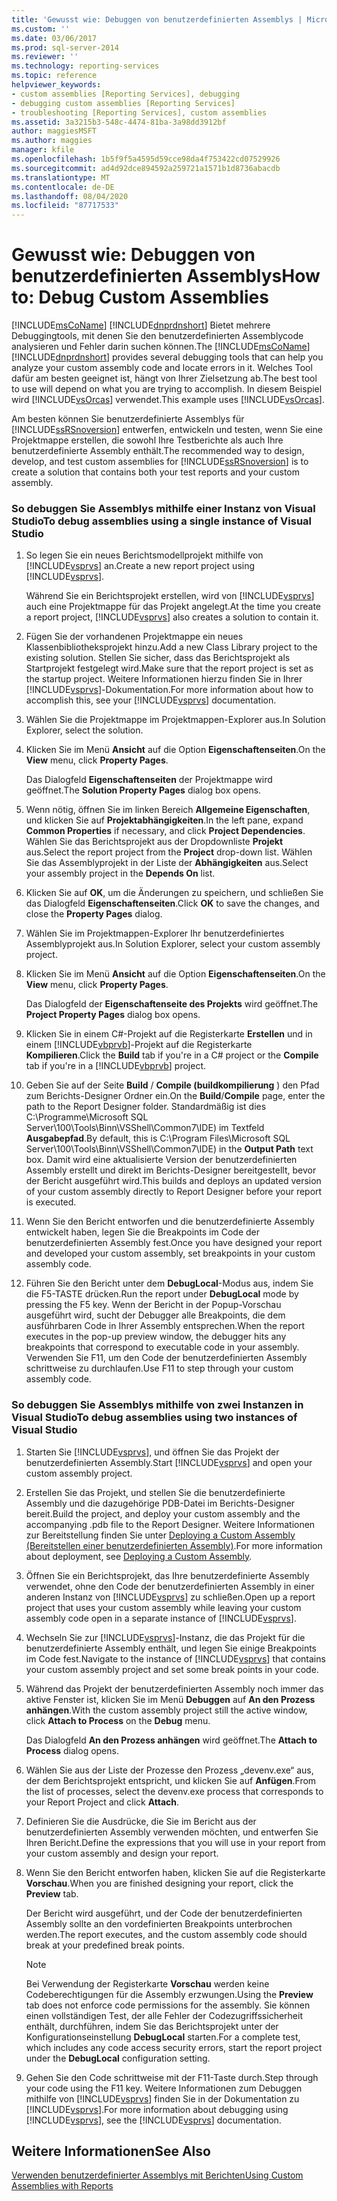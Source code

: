 ```yaml
---
title: 'Gewusst wie: Debuggen von benutzerdefinierten Assemblys | Microsoft-Dokumentation'
ms.custom: ''
ms.date: 03/06/2017
ms.prod: sql-server-2014
ms.reviewer: ''
ms.technology: reporting-services
ms.topic: reference
helpviewer_keywords:
- custom assemblies [Reporting Services], debugging
- debugging custom assemblies [Reporting Services]
- troubleshooting [Reporting Services], custom assemblies
ms.assetid: 3a3215b3-548c-4474-81ba-3a98dd3912bf
author: maggiesMSFT
ms.author: maggies
manager: kfile
ms.openlocfilehash: 1b5f9f5a4595d59cce98da4f753422cd07529926
ms.sourcegitcommit: ad4d92dce894592a259721a1571b1d8736abacdb
ms.translationtype: MT
ms.contentlocale: de-DE
ms.lasthandoff: 08/04/2020
ms.locfileid: "87717533"
---
```

# <a name="how-to-debug-custom-assemblies"></a><span data-ttu-id="a9fc2-102">Gewusst wie: Debuggen von benutzerdefinierten Assemblys</span><span class="sxs-lookup"><span data-stu-id="a9fc2-102">How to: Debug Custom Assemblies</span></span>
  <span data-ttu-id="a9fc2-103">[!INCLUDE[msCoName](../../includes/msconame-md.md)] [!INCLUDE[dnprdnshort](../../includes/dnprdnshort-md.md)] Bietet mehrere Debuggingtools, mit denen Sie den benutzerdefinierten Assemblycode analysieren und Fehler darin suchen können.</span><span class="sxs-lookup"><span data-stu-id="a9fc2-103">The [!INCLUDE[msCoName](../../includes/msconame-md.md)] [!INCLUDE[dnprdnshort](../../includes/dnprdnshort-md.md)] provides several debugging tools that can help you analyze your custom assembly code and locate errors in it.</span></span> <span data-ttu-id="a9fc2-104">Welches Tool dafür am besten geeignet ist, hängt von Ihrer Zielsetzung ab.</span><span class="sxs-lookup"><span data-stu-id="a9fc2-104">The best tool to use will depend on what you are trying to accomplish.</span></span> <span data-ttu-id="a9fc2-105">In diesem Beispiel wird [!INCLUDE[vsOrcas](../../includes/vsorcas-md.md)] verwendet.</span><span class="sxs-lookup"><span data-stu-id="a9fc2-105">This example uses [!INCLUDE[vsOrcas](../../includes/vsorcas-md.md)].</span></span>  
  
 <span data-ttu-id="a9fc2-106">Am besten können Sie benutzerdefinierte Assemblys für [!INCLUDE[ssRSnoversion](../../includes/ssrsnoversion-md.md)] entwerfen, entwickeln und testen, wenn Sie eine Projektmappe erstellen, die sowohl Ihre Testberichte als auch Ihre benutzerdefinierte Assembly enthält.</span><span class="sxs-lookup"><span data-stu-id="a9fc2-106">The recommended way to design, develop, and test custom assemblies for [!INCLUDE[ssRSnoversion](../../includes/ssrsnoversion-md.md)] is to create a solution that contains both your test reports and your custom assembly.</span></span>  
  
### <a name="to-debug-assemblies-using-a-single-instance-of-visual-studio"></a><span data-ttu-id="a9fc2-107">So debuggen Sie Assemblys mithilfe einer Instanz von Visual Studio</span><span class="sxs-lookup"><span data-stu-id="a9fc2-107">To debug assemblies using a single instance of Visual Studio</span></span>  
  
1.  <span data-ttu-id="a9fc2-108">So legen Sie ein neues Berichtsmodellprojekt mithilfe von [!INCLUDE[vsprvs](../../includes/vsprvs-md.md)] an.</span><span class="sxs-lookup"><span data-stu-id="a9fc2-108">Create a new report project using [!INCLUDE[vsprvs](../../includes/vsprvs-md.md)].</span></span>  
  
     <span data-ttu-id="a9fc2-109">Während Sie ein Berichtsprojekt erstellen, wird von [!INCLUDE[vsprvs](../../includes/vsprvs-md.md)] auch eine Projektmappe für das Projekt angelegt.</span><span class="sxs-lookup"><span data-stu-id="a9fc2-109">At the time you create a report project, [!INCLUDE[vsprvs](../../includes/vsprvs-md.md)] also creates a solution to contain it.</span></span>  
  
2.  <span data-ttu-id="a9fc2-110">Fügen Sie der vorhandenen Projektmappe ein neues Klassenbibliotheksprojekt hinzu.</span><span class="sxs-lookup"><span data-stu-id="a9fc2-110">Add a new Class Library project to the existing solution.</span></span> <span data-ttu-id="a9fc2-111">Stellen Sie sicher, dass das Berichtsprojekt als Startprojekt festgelegt wird.</span><span class="sxs-lookup"><span data-stu-id="a9fc2-111">Make sure that the report project is set as the startup project.</span></span> <span data-ttu-id="a9fc2-112">Weitere Informationen hierzu finden Sie in Ihrer [!INCLUDE[vsprvs](../../includes/vsprvs-md.md)]-Dokumentation.</span><span class="sxs-lookup"><span data-stu-id="a9fc2-112">For more information about how to accomplish this, see your [!INCLUDE[vsprvs](../../includes/vsprvs-md.md)] documentation.</span></span>  
  
3.  <span data-ttu-id="a9fc2-113">Wählen Sie die Projektmappe im Projektmappen-Explorer aus.</span><span class="sxs-lookup"><span data-stu-id="a9fc2-113">In Solution Explorer, select the solution.</span></span>  
  
4.  <span data-ttu-id="a9fc2-114">Klicken Sie im Menü **Ansicht** auf die Option **Eigenschaftenseiten**.</span><span class="sxs-lookup"><span data-stu-id="a9fc2-114">On the **View** menu, click **Property Pages**.</span></span>  
  
     <span data-ttu-id="a9fc2-115">Das Dialogfeld **Eigenschaftenseiten** der Projektmappe wird geöffnet.</span><span class="sxs-lookup"><span data-stu-id="a9fc2-115">The **Solution Property Pages** dialog box opens.</span></span>  
  
5.  <span data-ttu-id="a9fc2-116">Wenn nötig, öffnen Sie im linken Bereich **Allgemeine Eigenschaften**, und klicken Sie auf **Projektabhängigkeiten**.</span><span class="sxs-lookup"><span data-stu-id="a9fc2-116">In the left pane, expand **Common Properties** if necessary, and click **Project Dependencies**.</span></span> <span data-ttu-id="a9fc2-117">Wählen Sie das Berichtsprojekt aus der Dropdownliste **Projekt** aus.</span><span class="sxs-lookup"><span data-stu-id="a9fc2-117">Select the report project from the **Project** drop-down list.</span></span> <span data-ttu-id="a9fc2-118">Wählen Sie das Assemblyprojekt in der Liste der **Abhängigkeiten** aus.</span><span class="sxs-lookup"><span data-stu-id="a9fc2-118">Select your assembly project in the **Depends On** list.</span></span>  
  
6.  <span data-ttu-id="a9fc2-119">Klicken Sie auf **OK**, um die Änderungen zu speichern, und schließen Sie das Dialogfeld **Eigenschaftenseiten**.</span><span class="sxs-lookup"><span data-stu-id="a9fc2-119">Click **OK** to save the changes, and close the **Property Pages** dialog.</span></span>  
  
7.  <span data-ttu-id="a9fc2-120">Wählen Sie im Projektmappen-Explorer Ihr benutzerdefiniertes Assemblyprojekt aus.</span><span class="sxs-lookup"><span data-stu-id="a9fc2-120">In Solution Explorer, select your custom assembly project.</span></span>  
  
8.  <span data-ttu-id="a9fc2-121">Klicken Sie im Menü **Ansicht** auf die Option **Eigenschaftenseiten**.</span><span class="sxs-lookup"><span data-stu-id="a9fc2-121">On the **View** menu, click **Property Pages**.</span></span>  
  
     <span data-ttu-id="a9fc2-122">Das Dialogfeld der **Eigenschaftenseite des Projekts** wird geöffnet.</span><span class="sxs-lookup"><span data-stu-id="a9fc2-122">The **Project Property Pages** dialog box opens.</span></span>  
  
9. <span data-ttu-id="a9fc2-123">Klicken Sie in einem C#-Projekt auf die Registerkarte **Erstellen** und in einem [!INCLUDE[vbprvb](../../includes/vbprvb-md.md)]-Projekt auf die Registerkarte **Kompilieren**.</span><span class="sxs-lookup"><span data-stu-id="a9fc2-123">Click the **Build** tab if you're in a C# project or the **Compile** tab if you're in a [!INCLUDE[vbprvb](../../includes/vbprvb-md.md)] project.</span></span>  
  
10. <span data-ttu-id="a9fc2-124">Geben Sie auf der Seite **Build** / **Compile (buildkompilierung** ) den Pfad zum Berichts-Designer Ordner ein.</span><span class="sxs-lookup"><span data-stu-id="a9fc2-124">On the **Build**/**Compile** page, enter the path to the Report Designer folder.</span></span> <span data-ttu-id="a9fc2-125">Standardmäßig ist dies C:\Programme\Microsoft SQL Server\100\Tools\Binn\VSShell\Common7\IDE) im Textfeld **Ausgabepfad**.</span><span class="sxs-lookup"><span data-stu-id="a9fc2-125">By default, this is C:\Program Files\Microsoft SQL Server\100\Tools\Binn\VSShell\Common7\IDE) in the **Output Path** text box.</span></span> <span data-ttu-id="a9fc2-126">Damit wird eine aktualisierte Version der benutzerdefinierten Assembly erstellt und direkt im Berichts-Designer bereitgestellt, bevor der Bericht ausgeführt wird.</span><span class="sxs-lookup"><span data-stu-id="a9fc2-126">This builds and deploys an updated version of your custom assembly directly to Report Designer before your report is executed.</span></span>  
  
11. <span data-ttu-id="a9fc2-127">Wenn Sie den Bericht entworfen und die benutzerdefinierte Assembly entwickelt haben, legen Sie die Breakpoints im Code der benutzerdefinierten Assembly fest.</span><span class="sxs-lookup"><span data-stu-id="a9fc2-127">Once you have designed your report and developed your custom assembly, set breakpoints in your custom assembly code.</span></span>  
  
12. <span data-ttu-id="a9fc2-128">Führen Sie den Bericht unter dem **DebugLocal**-Modus aus, indem Sie die F5-TASTE drücken.</span><span class="sxs-lookup"><span data-stu-id="a9fc2-128">Run the report under **DebugLocal** mode by pressing the F5 key.</span></span> <span data-ttu-id="a9fc2-129">Wenn der Bericht in der Popup-Vorschau ausgeführt wird, sucht der Debugger alle Breakpoints, die dem ausführbaren Code in Ihrer Assembly entsprechen.</span><span class="sxs-lookup"><span data-stu-id="a9fc2-129">When the report executes in the pop-up preview window, the debugger hits any breakpoints that correspond to executable code in your assembly.</span></span> <span data-ttu-id="a9fc2-130">Verwenden Sie F11, um den Code der benutzerdefinierten Assembly schrittweise zu durchlaufen.</span><span class="sxs-lookup"><span data-stu-id="a9fc2-130">Use F11 to step through your custom assembly code.</span></span>  
  
### <a name="to-debug-assemblies-using-two-instances-of-visual-studio"></a><span data-ttu-id="a9fc2-131">So debuggen Sie Assemblys mithilfe von zwei Instanzen in Visual Studio</span><span class="sxs-lookup"><span data-stu-id="a9fc2-131">To debug assemblies using two instances of Visual Studio</span></span>  
  
1.  <span data-ttu-id="a9fc2-132">Starten Sie [!INCLUDE[vsprvs](../../includes/vsprvs-md.md)], und öffnen Sie das Projekt der benutzerdefinierten Assembly.</span><span class="sxs-lookup"><span data-stu-id="a9fc2-132">Start [!INCLUDE[vsprvs](../../includes/vsprvs-md.md)] and open your custom assembly project.</span></span>  
  
2.  <span data-ttu-id="a9fc2-133">Erstellen Sie das Projekt, und stellen Sie die benutzerdefinierte Assembly und die dazugehörige PDB-Datei im Berichts-Designer bereit.</span><span class="sxs-lookup"><span data-stu-id="a9fc2-133">Build the project, and deploy your custom assembly and the accompanying .pdb file to the Report Designer.</span></span> <span data-ttu-id="a9fc2-134">Weitere Informationen zur Bereitstellung finden Sie unter [Deploying a Custom Assembly (Bereitstellen einer benutzerdefinierten Assembly)](deploying-a-custom-assembly.md).</span><span class="sxs-lookup"><span data-stu-id="a9fc2-134">For more information about deployment, see [Deploying a Custom Assembly](deploying-a-custom-assembly.md).</span></span>  
  
3.  <span data-ttu-id="a9fc2-135">Öffnen Sie ein Berichtsprojekt, das Ihre benutzerdefinierte Assembly verwendet, ohne den Code der benutzerdefinierten Assembly in einer anderen Instanz von [!INCLUDE[vsprvs](../../includes/vsprvs-md.md)] zu schließen.</span><span class="sxs-lookup"><span data-stu-id="a9fc2-135">Open up a report project that uses your custom assembly while leaving your custom assembly code open in a separate instance of [!INCLUDE[vsprvs](../../includes/vsprvs-md.md)].</span></span>  
  
4.  <span data-ttu-id="a9fc2-136">Wechseln Sie zur [!INCLUDE[vsprvs](../../includes/vsprvs-md.md)]-Instanz, die das Projekt für die benutzerdefinierte Assembly enthält, und legen Sie einige Breakpoints im Code fest.</span><span class="sxs-lookup"><span data-stu-id="a9fc2-136">Navigate to the instance of [!INCLUDE[vsprvs](../../includes/vsprvs-md.md)] that contains your custom assembly project and set some break points in your code.</span></span>  
  
5.  <span data-ttu-id="a9fc2-137">Während das Projekt der benutzerdefinierten Assembly noch immer das aktive Fenster ist, klicken Sie im Menü **Debuggen** auf **An den Prozess anhängen**.</span><span class="sxs-lookup"><span data-stu-id="a9fc2-137">With the custom assembly project still the active window, click **Attach to Process** on the **Debug** menu.</span></span>  
  
     <span data-ttu-id="a9fc2-138">Das Dialogfeld **An den Prozess anhängen** wird geöffnet.</span><span class="sxs-lookup"><span data-stu-id="a9fc2-138">The **Attach to Process** dialog opens.</span></span>  
  
6.  <span data-ttu-id="a9fc2-139">Wählen Sie aus der Liste der Prozesse den Prozess „devenv.exe“ aus, der dem Berichtsprojekt entspricht, und klicken Sie auf **Anfügen**.</span><span class="sxs-lookup"><span data-stu-id="a9fc2-139">From the list of processes, select the devenv.exe process that corresponds to your Report Project and click **Attach**.</span></span>  
  
7.  <span data-ttu-id="a9fc2-140">Definieren Sie die Ausdrücke, die Sie im Bericht aus der benutzerdefinierten Assembly verwenden möchten, und entwerfen Sie Ihren Bericht.</span><span class="sxs-lookup"><span data-stu-id="a9fc2-140">Define the expressions that you will use in your report from your custom assembly and design your report.</span></span>  
  
8.  <span data-ttu-id="a9fc2-141">Wenn Sie den Bericht entworfen haben, klicken Sie auf die Registerkarte **Vorschau**.</span><span class="sxs-lookup"><span data-stu-id="a9fc2-141">When you are finished designing your report, click the **Preview** tab.</span></span>  
  
     <span data-ttu-id="a9fc2-142">Der Bericht wird ausgeführt, und der Code der benutzerdefinierten Assembly sollte an den vordefinierten Breakpoints unterbrochen werden.</span><span class="sxs-lookup"><span data-stu-id="a9fc2-142">The report executes, and the custom assembly code should break at your predefined break points.</span></span>  
  
    > [!NOTE]  
    >  <span data-ttu-id="a9fc2-143">Bei Verwendung der Registerkarte **Vorschau** werden keine Codeberechtigungen für die Assembly erzwungen.</span><span class="sxs-lookup"><span data-stu-id="a9fc2-143">Using the **Preview** tab does not enforce code permissions for the assembly.</span></span> <span data-ttu-id="a9fc2-144">Sie können einen vollständigen Test, der alle Fehler der Codezugriffssicherheit enthält, durchführen, indem Sie das Berichtsprojekt unter der Konfigurationseinstellung **DebugLocal** starten.</span><span class="sxs-lookup"><span data-stu-id="a9fc2-144">For a complete test, which includes any code access security errors, start the report project under the **DebugLocal** configuration setting.</span></span>  
  
9. <span data-ttu-id="a9fc2-145">Gehen Sie den Code schrittweise mit der F11-Taste durch.</span><span class="sxs-lookup"><span data-stu-id="a9fc2-145">Step through your code using the F11 key.</span></span> <span data-ttu-id="a9fc2-146">Weitere Informationen zum Debuggen mithilfe von [!INCLUDE[vsprvs](../../includes/vsprvs-md.md)] finden Sie in der Dokumentation zu [!INCLUDE[vsprvs](../../includes/vsprvs-md.md)].</span><span class="sxs-lookup"><span data-stu-id="a9fc2-146">For more information about debugging using [!INCLUDE[vsprvs](../../includes/vsprvs-md.md)], see the [!INCLUDE[vsprvs](../../includes/vsprvs-md.md)] documentation.</span></span>  
  
## <a name="see-also"></a><span data-ttu-id="a9fc2-147">Weitere Informationen</span><span class="sxs-lookup"><span data-stu-id="a9fc2-147">See Also</span></span>  
 [<span data-ttu-id="a9fc2-148">Verwenden benutzerdefinierter Assemblys mit Berichten</span><span class="sxs-lookup"><span data-stu-id="a9fc2-148">Using Custom Assemblies with Reports</span></span>](using-custom-assemblies-with-reports.md)  
  
  
